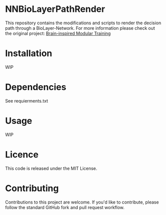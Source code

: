 # NNBioLayerPathRender

This repository contains the modifications and scripts to render the decision path through a BioLayer-Network. For more information please check out the original project:
[Brain-inspired Modular Training](https://github.com/KindXiaoming/BIMT)

# Installation

WIP

# Dependencies

See requierments.txt

# Usage

WIP

# Licence

This code is released under the MIT License.

# Contributing

Contributions to this project are welcome. If you'd like to contribute, please follow the standard GitHub fork and pull request workflow.